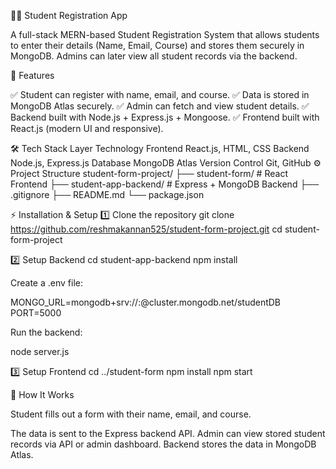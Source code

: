 🧑‍🎓 Student Registration App

A full-stack MERN-based Student Registration System that allows students to enter their details (Name, Email, Course) and stores them securely in MongoDB.
Admins can later view all student records via the backend.

🚀 Features

✅ Student can register with name, email, and course.
✅ Data is stored in MongoDB Atlas securely.
✅ Admin can fetch and view student details.
✅ Backend built with Node.js + Express.js + Mongoose.
✅ Frontend built with React.js (modern UI and responsive).

🛠️ Tech Stack
Layer	Technology
Frontend	React.js, HTML, CSS
Backend	Node.js, Express.js
Database	MongoDB Atlas
Version Control	Git, GitHub
⚙️ Project Structure
student-form-project/
 ├── student-form/              # React Frontend
 ├── student-app-backend/       # Express + MongoDB Backend
 ├── .gitignore
 ├── README.md
 └── package.json

⚡ Installation & Setup
1️⃣ Clone the repository
git clone https://github.com/reshmakannan525/student-form-project.git
cd student-form-project

2️⃣ Setup Backend
cd student-app-backend
npm install


Create a .env file:

MONGO_URL=mongodb+srv://<your-username>:<your-password>@cluster.mongodb.net/studentDB
PORT=5000


Run the backend:

node server.js

3️⃣ Setup Frontend
cd ../student-form
npm install
npm start

🧠 How It Works

Student fills out a form with their name, email, and course.

The data is sent to the Express backend API.
Admin can view stored student records via API or admin dashboard.
Backend stores the data in MongoDB Atlas.




